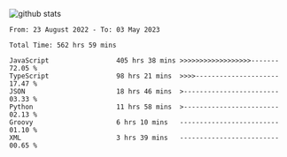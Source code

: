 
![github stats](https://github-readme-stats.vercel.app/api?username=realmahd1&show_icons=true&theme=codeSTACKr&hide_rank=true&count_private=true)

<!--START_SECTION:waka-->

```text
From: 23 August 2022 - To: 03 May 2023

Total Time: 562 hrs 59 mins

JavaScript                 405 hrs 38 mins >>>>>>>>>>>>>>>>>>-------   72.05 %
TypeScript                 98 hrs 21 mins  >>>>---------------------   17.47 %
JSON                       18 hrs 46 mins  >------------------------   03.33 %
Python                     11 hrs 58 mins  >------------------------   02.13 %
Groovy                     6 hrs 10 mins   -------------------------   01.10 %
XML                        3 hrs 39 mins   -------------------------   00.65 %
```

<!--END_SECTION:waka-->
